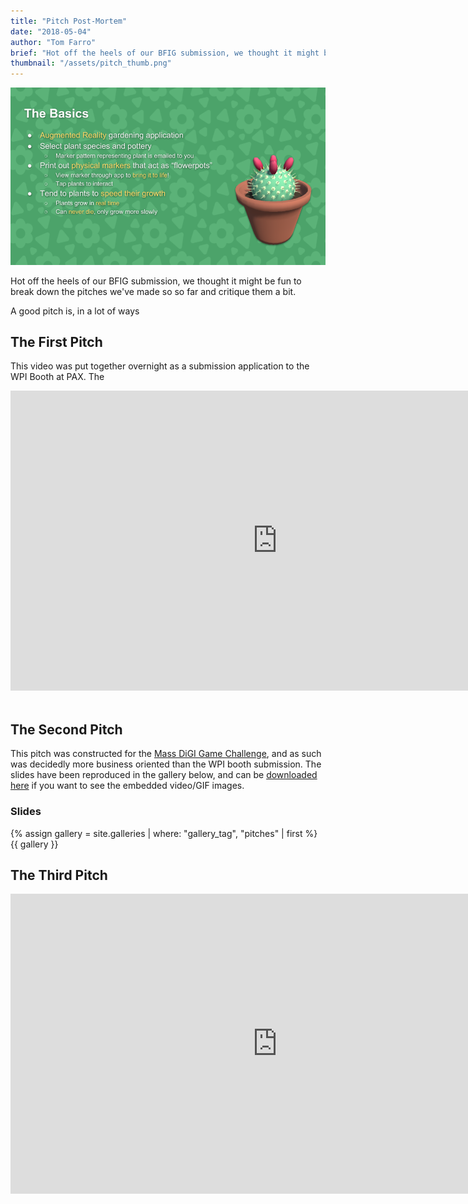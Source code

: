 ```yaml
---
title: "Pitch Post-Mortem"
date: "2018-05-04"
author: "Tom Farro"
brief: "Hot off the heels of our BFIG submission, we thought it might be fun to break down the pitches we've made so so far and critique them a bit."
thumbnail: "/assets/pitch_thumb.png"
---
```


![big](../assets/pitch_thumb.png)

Hot off the heels of our BFIG submission, we thought it might be fun to break down the pitches we've made so so far and critique them a bit.

<!--more-->

A good pitch is, in a lot of ways 

## The First Pitch

This video was put together overnight as a submission application to the WPI Booth at PAX. The 

<div class="video-container">
<iframe width="853" height="480" src="https://www.youtube.com/embed/wbtoKd5Ye2I" frameborder="0" allowfullscreen>
</iframe>
</div>
<br>


## The Second Pitch

This pitch was constructed for the [Mass DiGI Game Challenge][massdigi], and as such was decidedly more business oriented than the WPI booth submission. The slides have been reproduced in the gallery below, and can be [downloaded here][slides] if you want to see the embedded video/GIF images. 

<div>
  <h3 id="gallery">Slides</h3>
  {% assign gallery = site.galleries | where: "gallery_tag", "pitches" | first %}
  {{ gallery }}
</div>


## The Third Pitch

<div class="video-container">
<iframe width="853" height="480" src="https://www.youtube.com/embed/ZHedpWteLO8" frameborder="0" allowfullscreen>
</iframe>
</div>
<br>


[massdigi]: ./2018-03-03-mass-digi
[slides]: ../assets/downloads/garden/massdigi_garden_pitch.pptx